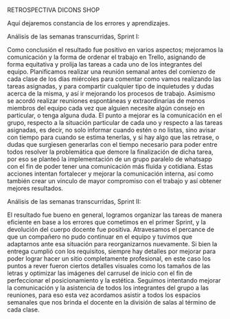 RETROSPECTIVA DICONS SHOP

Aquí dejaremos constancia de los errores y aprendizajes.

Análisis de las semanas transcurridas, Sprint I:

Como conclusión el resultado fue positivo en varios aspectos; mejoramos la comunicación y la forma de ordenar el trabajo en Trello, asignando de forma equitativa y prolija las tareas a cada uno de los integrantes del equipo.
Planificamos realizar una reunión semanal antes del comienzo de cada clase de los días miércoles para comentar como vamos realizando las tareas asignadas, y para compartir cualquier tipo de inquietudes y dudas acerca de la  misma, y así ir mejorando los procesos de trabajo. 
Asimismo se acordó realizar reuniones espontáneas y extraordinarias de menos miembros del equipo cada vez que alguien necesite algún consejo en particular, o tenga alguna duda.
El punto a mejorar es la comunicación en el grupo, respecto a la situación particular de cada uno y respecto a las tareas asignadas, es decir, no solo informar cuando estén o no listas, sino avisar con tiempo para cuando se estima tenerlas, y si hay algo que las retrase, o dudas que surgiesen generarlas con el tiempo necesario para poder entre todos resolver la problemática que demore la finalización de dicha tarea, por eso se planteó la implementación de un grupo paralelo de whatsapp con el fin de poder tener una comunicación más fluida y cotidiana.
Estas acciones intentan fortalecer y mejorar la comunicación interna, así como también crear un vinculo de mayor compromiso con el trabajo y así obtener mejores resultados.


Análisis de las semanas transcurridas, Sprint II:

El resultado fue bueno en general, logramos organizar las tareas de manera eficiente en base a los errores que cometimos en el primer Sprint, y la devolución del cuerpo docente fue positiva.  Atravesamos el percance de que un compañero no pudo continuar en el equipo y tuvimos que adaptarnos ante esa situación para reorganizarnos nuevamente.
Si bien la entrega cumplió con los requisitos, siempre hay detalles por mejorar para poder lograr hacer un sitio completamente profesional, en este caso los puntos a rever fueron ciertos detalles visuales como los tamaños de las letras y optimizar las imágenes del carrusel de inicio con el fin de perfeccionar el posicionamiento y la estética.
Seguimos intentando mejorar la comunicación y la asistencia de todos los integrantes del grupo a las reuniones, para eso esta vez acordamos asistir a todos los espacios semanales que nos brinda el docente en la división de salas al término de cada clase.
